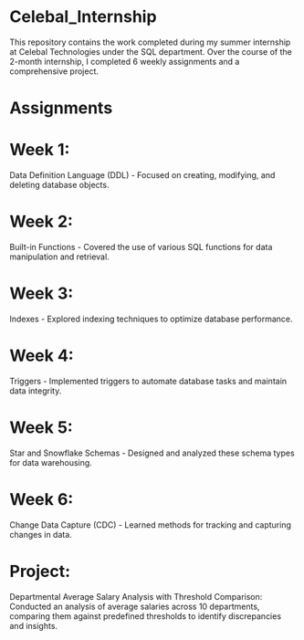 # Celebal_Internship
This repository contains the work completed during my summer internship at Celebal Technologies under the SQL department. Over the course of the 2-month internship, I completed 6 weekly assignments and a comprehensive project.

# Assignments
# Week 1:
Data Definition Language (DDL) - Focused on creating, modifying, and deleting database objects.
# Week 2: 
Built-in Functions - Covered the use of various SQL functions for data manipulation and retrieval.
# Week 3:
Indexes - Explored indexing techniques to optimize database performance.
# Week 4:
Triggers - Implemented triggers to automate database tasks and maintain data integrity.
# Week 5:
Star and Snowflake Schemas - Designed and analyzed these schema types for data warehousing.
# Week 6:
Change Data Capture (CDC) - Learned methods for tracking and capturing changes in data.

# Project:
Departmental Average Salary Analysis with Threshold Comparison: Conducted an analysis of average salaries across 10 departments, comparing them against predefined thresholds to identify discrepancies and insights.

